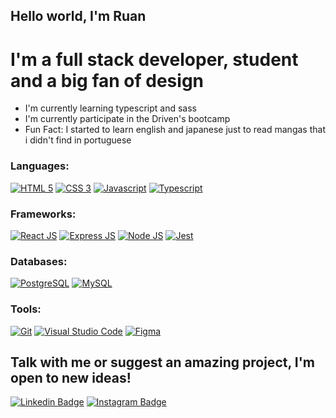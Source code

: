 ## Hello world, I'm Ruan
# I'm a full stack developer, student and a big fan of design

- I'm currently learning typescript and sass
- I'm currently participate in the Driven's bootcamp
- Fun Fact: I started to learn english and japanese just to read mangas that i didn't find in portuguese

### Languages:
[![HTML 5](https://img.shields.io/badge/HTML5-E34F26?style=for-the-badge&logo=html5&logoColor=white)](https://github.com/RuanFailache)
[![CSS 3](https://img.shields.io/badge/CSS3-1572B6?style=for-the-badge&logo=css3&logoColor=white)](https://github.com/RuanFailache)
[![Javascript](https://img.shields.io/badge/JavaScript-323330?style=for-the-badge&logo=javascript&logoColor=F7DF1E)](https://github.com/RuanFailache)
[![Typescript](https://img.shields.io/badge/TypeScript-007ACC?style=for-the-badge&logo=typescript&logoColor=white)](https://github.com/RuanFailache)


### Frameworks:
[![React JS](https://img.shields.io/badge/React-20232A?style=for-the-badge&logo=react&logoColor=61DAFB)](https://github.com/RuanFailache)
[![Express JS](https://img.shields.io/badge/Express.js-000000?style=for-the-badge&logo=express&logoColor=white)](https://github.com/RuanFailache)
[![Node JS](https://img.shields.io/badge/Node.js-339933?style=for-the-badge&logo=nodedotjs&logoColor=white)](https://github.com/RuanFailache)
[![Jest](https://img.shields.io/badge/Jest-C21325?style=for-the-badge&logo=jest&logoColor=white)](https://github.com/RuanFailache)


### Databases:
[![PostgreSQL](https://img.shields.io/badge/PostgreSQL-316192?style=for-the-badge&logo=postgresql&logoColor=white)](https://github.com/RuanFailache)
[![MySQL](https://img.shields.io/badge/MySQL-00000F?style=for-the-badge&logo=mysql&logoColor=white)](https://github.com/RuanFailache)


### Tools:

[![Git](https://img.shields.io/badge/Git-F05032?style=for-the-badge&logo=git&logoColor=white)](https://github.com/RuanFailache)
[![Visual Studio Code](https://img.shields.io/badge/Visual_Studio_Code-0078D4?style=for-the-badge&logo=visual%20studio%20code&logoColor=white)](https://github.com/RuanFailache)
[![Figma](https://img.shields.io/badge/Figma-F24E1E?style=for-the-badge&logo=figma&logoColor=white)](https://github.com/RuanFailache)


###
## Talk with me or suggest an amazing project, I'm open to new ideas!
[![Linkedin Badge](https://img.shields.io/badge/LinkedIn-0077B5?style=for-the-badge&logo=linkedin&logoColor=white)](https://linkedin.com/in/ruanfailache)
[![Instagram Badge](https://img.shields.io/badge/Instagram-E4405F?style=for-the-badge&logo=instagram&logoColor=white)](https://www.instagram.com/ruan_failache)
